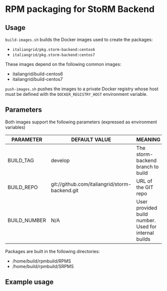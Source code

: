 # RPM packaging for  StoRM Backend

## Usage

`build-images.sh` builds the Docker images used to create the packages:


- `italiangrid/pkg.storm-backend:centos6`
- `italiangrid/pkg.storm-backend:centos7`

These images depend on the following common images:

- italiangrid/build-centos6
- italiangrid/build-centos7

`push-images.sh` pushes the images to a private Docker registry whose host
must be defined with the `DOCKER_REGISTRY_HOST` environment variable.

## Parameters

Both images support the following parameters (expressed as environment variables)

| **PARAMETER**   | **DEFAULT VALUE**                                    | **MEANING**                                            |
| --------------- | ---------------------------------------------------- | ------------------------------------------------------ |
| BUILD_TAG       | develop                                              | The storm-backend branch to build                       |
| BUILD_REPO      | git://github.com/italiangrid/storm-backend.git        | URL of the GIT  repo                                   |
| BUILD_NUMBER    | N/A                                                  | User provided build number. Used for internal builds   |

Packages are built in the following directories: 
- /home/build/rpmbuild/RPMS
- /home/build/rpmbuild/SRPMS

## Example usage

```
